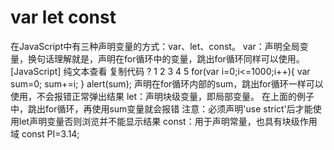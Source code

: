 # var let const
在JavaScript中有三种声明变量的方式：var、let、const。 var：声明全局变量，换句话理解就是，声明在for循环中的变量，跳出for循环同样可以使用。 [JavaScript] 纯文本查看 复制代码 ? 1 2 3 4 5 for(var i=0;i<=1000;i++){ var sum=0; sum+=i; } alert(sum); 声明在for循环内部的sum，跳出for循环一样可以使用，不会报错正常弹出结果 let：声明块级变量，即局部变量。 在上面的例子中，跳出for循环，再使用sum变量就会报错 注意：必须声明'use strict'后才能使用let声明变量否则浏览并不能显示结果 const：用于声明常量，也具有块级作用域 const PI=3.14;

